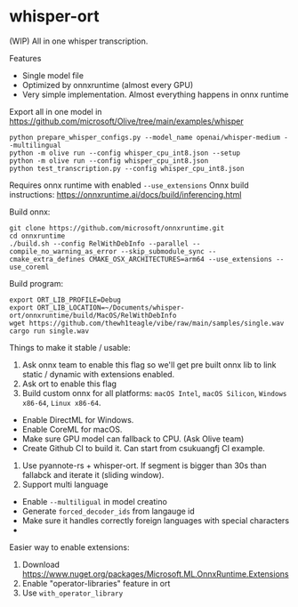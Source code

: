 # whisper-ort

(WIP) All in one whisper transcription. 

Features
- Single model file
- Optimized by onnxruntime (almost every GPU)
- Very simple implementation. Almost everything happens in onnx runtime

Export all in one model in https://github.com/microsoft/Olive/tree/main/examples/whisper

```console
python prepare_whisper_configs.py --model_name openai/whisper-medium --multilingual
python -m olive run --config whisper_cpu_int8.json --setup
python -m olive run --config whisper_cpu_int8.json
python test_transcription.py --config whisper_cpu_int8.json
```

Requires onnx runtime with enabled `--use_extensions`
Onnx build instructions:
https://onnxruntime.ai/docs/build/inferencing.html

Build onnx:
```console
git clone https://github.com/microsoft/onnxruntime.git
cd onnxruntime
./build.sh --config RelWithDebInfo --parallel --compile_no_warning_as_error --skip_submodule_sync --cmake_extra_defines CMAKE_OSX_ARCHITECTURES=arm64 --use_extensions --use_coreml
```

Build program:
```console
export ORT_LIB_PROFILE=Debug
export ORT_LIB_LOCATION=~/Documents/whisper-ort/onnxruntime/build/MacOS/RelWithDebInfo
wget https://github.com/thewh1teagle/vibe/raw/main/samples/single.wav
cargo run single.wav
```

Things to make it stable / usable:
1. Ask onnx team to enable this flag so we'll get pre built onnx lib to link static / dynamic with extensions enabled.
2. Ask ort to enable this flag
3. Build custom onnx for all platforms: `macOS Intel`, `macOS Silicon`, `Windows x86-64`, `Linux x86-64`.
-   Enable DirectML for Windows. 
-   Enable CoreML for macOS.
-   Make sure GPU model can fallback to CPU. (Ask Olive team)
-   Create Github CI to build it. Can start from csukuangfj CI example.
1. Use pyannote-rs + whisper-ort. If segment is bigger than 30s than fallabck and iterate it (sliding window).
2. Support multi language
-   Enable `--multiligual` in model creatino
-   Generate `forced_decoder_ids` from langauge id
-   Make sure it handles correctly foreign languages with special characters
-   

Easier way to enable extensions:

1. Download https://www.nuget.org/packages/Microsoft.ML.OnnxRuntime.Extensions
2. Enable "operator-libraries" feature in ort
3. Use `with_operator_library`
